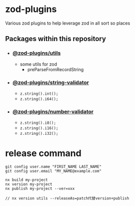 # zod-plugins

Various zod plugins to help leverage zod in all sort so places

## Packages within this repository

- ### [@zod-plugins/utils](./packages/utils/README.md)

  - some utils for zod
    - preParseFromRecordString

- ### [@zod-plugins/string-validator](./packages/string-validator/README.md)

  - `z.string().int();`
  - `z.string().i64();`

- ### [@zod-plugins/number-validator](./packages/number-validator/README.md)

  - `z.string().i8();`
  - `z.string().i16();`
  - `z.string().i32();`

# release command

```
git config user.name "FIRST_NAME LAST_NAME"
git config user.email "MY_NAME@example.com"

nx build my-project
nx version my-project
nx publish my-project --ver=xxx

// nx version utils --releaseAs=patch代替version+publish
```
